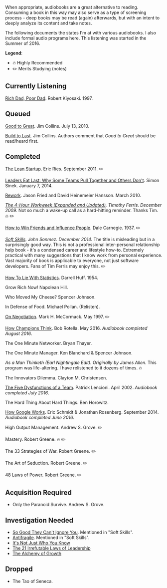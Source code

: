 When appropriate, audiobooks are a great alternative to reading. Consuming a book in this way may also serve as a type of screening process - deep books may be read (again) afterwards, but with an intent to deeply analyze its content and take notes.

The following documents the states I'm at with various audiobooks. I also include formal audio programs here. This listening was started in the Summer of 2016.

**Legend**:

- 🔥 Highly Recommended
- ✏️ Merits Studying (notes)

## Currently Listening

[Rich Dad, Poor Dad](https://www.amazon.com/Rich-Dad-Poor-Teach-Middle/dp/B008BUHTLE/). Robert Kiyosaki. 1997.

## Queued

[Good to Great](https://www.amazon.com/Good-Great-Some-Companies-Others/dp/B003VXI5MS/). Jim Collins. July 13, 2010.

[Build to Last](https://www.amazon.com/Built-Last-Successful-Visionary-2004-11-02/dp/B01JXUSWRA). Jim Collins. Authors comment that _Good to Great_ should be read/heard first.

## Completed

[The Lean Startup](https://www.amazon.com/Lean-Startup-Entrepreneurs-Continuous-Innovation/dp/B005MM7HY8). Eric Ries. September 2011. ✏️

[Leaders Eat Last: Why Some Teams Pull Together and Others Don't](https://www.amazon.com/Leaders-Eat-Last-Together-Others/dp/B00HQ3K34M/). Simon Sinek. January 7, 2014.

[Rework](https://www.amazon.com/Rework/dp/B003BLGD06/). Jason Fried and David Heinemeier Hansson. March 2010.

_[The 4-Hour Workweek (Expanded and Updated)](https://www.amazon.com/4-Hour-Workweek-Anywhere-Expanded-Updated/dp/B0031KN6T8). Timothy Ferris. December 2009._ Not so much a wake-up call as a hard-hitting reminder. Thanks Tim. 🔥 ✏️

[How to Win Friends and Influence People](https://www.amazon.com/Dale-Carnegies-Radio-Program-popularity/dp/956291206X). Dale Carnegie. 1937. ✏️

_[Soft Skills](https://www.amazon.com/Soft-Skills-Software-Developers-Manual/dp/B0158SJ3EM). John Sonmez. December 2014._ The title is misleading but in a surprisingly good way. This is not a professional inter-personal  relationship help book - it's a condensed career and lifestyle how-to. Extremely practical with many suggestions that I know work from personal experience. Vast majority of book is applicable to everyone, not just software developers. Fans of Tim Ferris may enjoy this. ✏️

[How To Lie With Statistics](https://www.amazon.com/How-to-Lie-with-Statistics/dp/B01C4RPH8Q). Darrell Huff. 1954.

Grow Rich Now! Napolean Hill.

Who Moved My Cheese? Spencer Johnson.

In Defense of Food. Michael Pollan. (Relisten).

[On Negotiation](https://www.amazon.com/Negotiating-Mark-H-McCormack/dp/0787112747/). Mark H. McCormack. May 1997. ✏️

[How Champions Think](https://www.amazon.com/How-Champions-Think-Sports-Life/dp/1476788642/). Bob Rotella. May 2016. _Audiobook completed August 2016_.

The One Minute Networker. Bryan Thayer.

The One Minute Manager. Ken Blanchard & Spencer Johnson.

_As a Man Thinketh (Earl Nightingale Edit). Originally by James Allen._ This program was life-altering. I have relistened to it dozens of times. 🔥

The Innovators Dilemma. Clayton M. Christensen.

[The Five Dysfunctions of a Team](https://www.amazon.com/Five-Dysfunctions-Team-Leadership-Fable/dp/0787960756/). Patrick Lencioni. April 2002. _Audiobook completed July 2016_.

The Hard Thing About Hard Things. Ben Horowitz.

[How Google Works](https://www.amazon.com/How-Google-Works-Eric-Schmidt/dp/1455582344). Eric Schmidt & Jonathan Rosenberg. September 2014. _Audiobook completed June 2016_.

High Output Management. Andrew S. Grove. ✏️

Mastery. Robert Greene. 🔥 ✏️

The 33 Strategies of War. Robert Greene. ✏️

The Art of Seduction. Robert Greene. ✏️

48 Laws of Power. Robert Greene. ✏️

## Acquisition Required

- Only the Paranoid Survive. Andrew S. Grove.

## Investigation Needed

- [So Good They Can't Ignore You](https://www.amazon.com/Good-They-Cant-Ignore-You/dp/1455509124). Mentioned in "Soft Skills".
- [Antifragile](https://www.amazon.com/Antifragile-Things-That-Disorder-Incerto/dp/0812979680). Mentioned in "Soft Skills".
- [It's Not Just Who You Know](https://www.amazon.com/Its-Not-Just-Know-Relationships-ebook/dp/B0036S4BEE)
- [The 21 Irrefutable Laws of Leadership](https://www.amazon.com/21-Irrefutable-Laws-Leadership-Follow-ebook/dp/B00ETK5N5O)
- [The Alchemy of Growth](https://www.amazon.com/Alchemy-Growth-Practical-Insights-Enterprise/dp/0738203092)

## Dropped

- The Tao of Seneca.